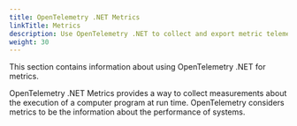 ```yaml
---
title: OpenTelemetry .NET Metrics
linkTitle: Metrics
description: Use OpenTelemetry .NET to collect and export metric telemetry data
weight: 30
---
```


This section contains information about using OpenTelemetry .NET for metrics.

OpenTelemetry .NET Metrics provides a way to collect measurements about the
execution of a computer program at run time. OpenTelemetry considers metrics to
be the information about the performance of systems.
